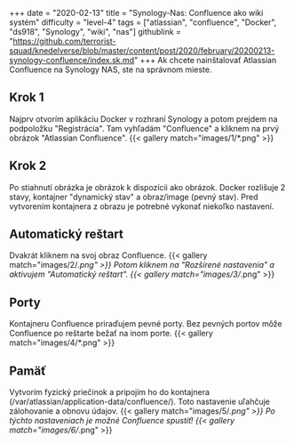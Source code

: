 +++
date = "2020-02-13"
title = "Synology-Nas: Confluence ako wiki systém"
difficulty = "level-4"
tags = ["atlassian", "confluence", "Docker", "ds918", "Synology", "wiki", "nas"]
githublink = "https://github.com/terrorist-squad/knedelverse/blob/master/content/post/2020/february/20200213-synology-confluence/index.sk.md"
+++
Ak chcete nainštalovať Atlassian Confluence na Synology NAS, ste na správnom mieste.
## Krok 1
Najprv otvorím aplikáciu Docker v rozhraní Synology a potom prejdem na podpoložku "Registrácia". Tam vyhľadám "Confluence" a kliknem na prvý obrázok "Atlassian Confluence".
{{< gallery match="images/1/*.png" >}}

## Krok 2
Po stiahnutí obrázka je obrázok k dispozícii ako obrázok. Docker rozlišuje 2 stavy, kontajner "dynamický stav" a obraz/image (pevný stav). Pred vytvorením kontajnera z obrazu je potrebné vykonať niekoľko nastavení.
## Automatický reštart
Dvakrát kliknem na svoj obraz Confluence.
{{< gallery match="images/2/*.png" >}}
Potom kliknem na "Rozšírené nastavenia" a aktivujem "Automatický reštart".
{{< gallery match="images/3/*.png" >}}

## Porty
Kontajneru Confluence priraďujem pevné porty. Bez pevných portov môže Confluence po reštarte bežať na inom porte.
{{< gallery match="images/4/*.png" >}}

## Pamäť
Vytvorím fyzický priečinok a pripojím ho do kontajnera (/var/atlassian/application-data/confluence/). Toto nastavenie uľahčuje zálohovanie a obnovu údajov.
{{< gallery match="images/5/*.png" >}}
Po týchto nastaveniach je možné Confluence spustiť!
{{< gallery match="images/6/*.png" >}}

